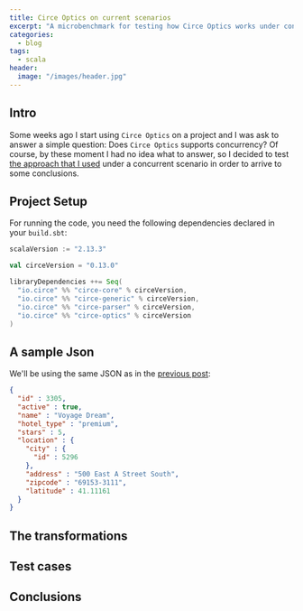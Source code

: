 ```yaml
---
title: Circe Optics on current scenarios
excerpt: "A microbenchmark for testing how Circe Optics works under concurrent scenarios"
categories:
  - blog
tags:
  - scala
header:
  image: "/images/header.jpg"
---
```


## Intro

Some weeks ago I start using `Circe Optics` on a project and I was ask to answer a simple question: Does `Circe Optics` supports concurrency? Of course, by these moment I had no idea what to answer, so I decided to test [the approach that I used](http://google.com) under a concurrent scenario in order to arrive to some conclusions. 

## Project Setup

For running the code, you need the following dependencies declared in your `build.sbt`:

```scala
scalaVersion := "2.13.3"

val circeVersion = "0.13.0"

libraryDependencies ++= Seq(
  "io.circe" %% "circe-core" % circeVersion,
  "io.circe" %% "circe-generic" % circeVersion,
  "io.circe" %% "circe-parser" % circeVersion,
  "io.circe" %% "circe-optics" % circeVersion
)
```
## A sample Json

We'll be using the same JSON as in the [previous post](http://google.com):

``` json
{
  "id" : 3305,
  "active" : true,
  "name" : "Voyage Dream",
  "hotel_type" : "premium",
  "stars" : 5,
  "location" : {
    "city" : {
      "id" : 5296
    },
    "address" : "500 East A Street South",
    "zipcode" : "69153-3111",
    "latitude" : 41.11161
  }
}
```

## The transformations

## Test cases

## Conclusions